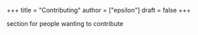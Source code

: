 +++
title = "Contributing"
author = ["epsilon"]
draft = false
+++

section for people wanting to contribute
